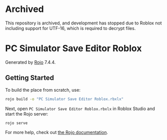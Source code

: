 # Archived
This repository is archived, and development has stopped due to Roblox not including support for UTF-16, which is required to decrypt files.

# PC Simulator Save Editor Roblox
Generated by [Rojo](https://github.com/rojo-rbx/rojo) 7.4.4.

## Getting Started
To build the place from scratch, use:

```bash
rojo build -o "PC Simulator Save Editor Roblox.rbxlx"
```

Next, open `PC Simulator Save Editor Roblox.rbxlx` in Roblox Studio and start the Rojo server:

```bash
rojo serve
```

For more help, check out [the Rojo documentation](https://rojo.space/docs).